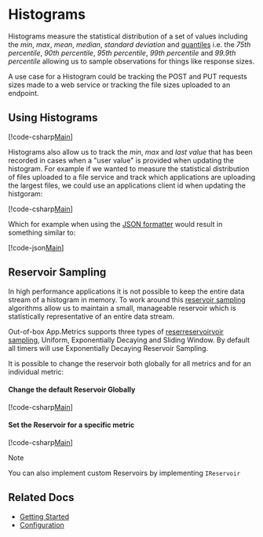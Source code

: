 # Histograms

Histograms measure the statistical distribution of a set of values including the *min*, *max*, *mean*, *median*, *standard deviation* and [quantiles](https://en.wikipedia.org/wiki/Quantile) i.e. the *75th percentile*, *90th percentile*, *95th percentile*, *99th percentile* and *99.9th percentile* allowing us to sample observations for things like response sizes. 

A use case for a Histogram could be tracking the POST and PUT requests sizes made to a web service or tracking the file sizes uploaded to an endpoint.

## Using Histograms

[!code-csharp[Main](../../src/samples/AppMetrics.Metric.Code.Snippets/Histograms.cs?start=3&end=22&highlight=15)]

Histograms also allow us to track the *min*, *max* and *last value* that has been recorded in cases when a "user value" is provided when updating the histogram. For example if we wanted to measure the statistical distribution of files uploaded to a file service and track which applications are uploading the largest files, we could use an applications client id when updating the histgoram:

[!code-csharp[Main](../../src/samples/AppMetrics.Metric.Code.Snippets/Histograms.cs?start=26&end=33)]

Which for example when using the [JSON formatter](../intro.md#configuring-a-web-host) would result in something similar to:

[!code-json[Main](../../src/samples/App.Metrics.Formatters.Json.Samples/HistogramExample.json)]    

## Reservoir Sampling

In high performance applications it is not possible to keep the entire data stream of a histogram in memory. To work around this [reservoir sampling](../sampling/index.md) algorithms allow us to maintain a small, manageable reservoir which is statistically representative of an entire data stream.

Out-of-box App.Metrics supports three types of [reserreservoirvoir sampling](../sampling/index.md), Uniform, Exponentially Decaying and Sliding Window. By default all timers will use Exponentially Decaying Reservoir Sampling.

It is possible to change the reservoir both globally for all metrics and for an individual metric:

#### Change the default Reservoir Globally

[!code-csharp[Main](../../src/samples/AppMetrics.Metric.Code.Snippets/Sampling.cs?start=1&end=10)]

#### Set the Reservoir for a specific metric

[!code-csharp[Main](../../src/samples/AppMetrics.Metric.Code.Snippets/Sampling.cs?start=11)]

> [!NOTE]
> You can also implement custom Reservoirs by implementing `IReservoir`

## Related Docs

- [Getting Started](../intro.md#measuring-application-metrics)
- [Configuration](../fundamentals/configuration.md)
